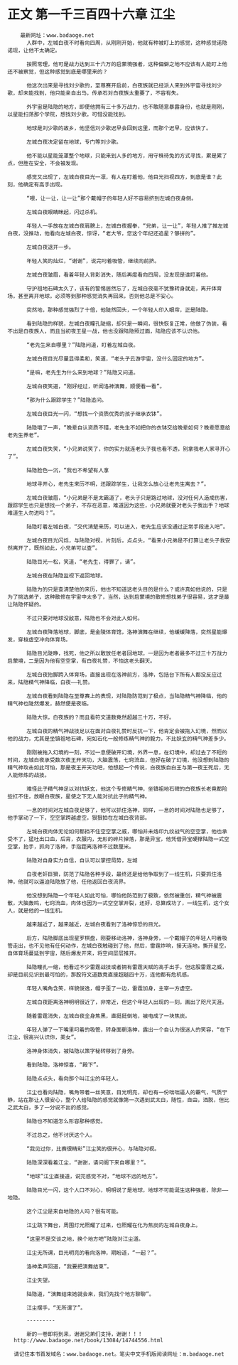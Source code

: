 # 正文 第一千三百四十六章 江尘
        最新网址：www.badaoge.net
          人群中，左城白夜不时看向四周，从刚刚开始，他就有种被盯上的感觉，这种感觉诺隐诺现，让他不太确定。
      
          按照常理，他可是战力达到三十六万的启蒙境强者，这种偏僻之地不应该有人能盯上他还不被察觉，但这种感觉到底是哪里来的？
      
          他这次出来是寻找刘少歌的，至尊赛开启前，白夜族就已经派人来到外宇宙寻找刘少歌，却未能找到，他只能亲自出马，传承石对白夜族太重要了，不容有失。
      
          外宇宙是陆隐的地方，即便他拥有三十多万战力，也不敢随意暴露身份，也就是刚刚，以星能扫荡那个学院，想找刘少歌，可惜没能找到。
      
          地球是刘少歌的故乡，他坚信刘少歌迟早会回到这里，而那个迟早，应该快了。
      
          左城白夜决定留在地球，专门等刘少歌。
      
          他不能以星能笼罩整个地球，只能来到人多的地方，用守株待兔的方式寻找，累是累了点，但胜在安全，不会被发现。
      
          感觉又出现了，左城白夜目光一凛，有人在盯着他，他目光扫视四方，到底是谁？此刻，他确定有高手出现。
      
          “喂，让一让，让一让”那个戴帽子的年轻人好不容易挤到左城白夜身侧。
      
          左城白夜眼睛眯起，闪过杀机。
      
          年轻人一手放在左城白夜肩膀上，左城白夜握拳，“兄弟，让一让”，年轻人推了推左城白夜，没推动，他看向左城白夜，惊讶，“老大爷，您这个年纪还追星？够拼的”。
      
          左城白夜退开一步。
      
          年轻人笑的灿烂，“谢谢”，说完叼着吸管，继续向前挤。
      
          左城白夜皱眉，看着年轻人背影消失，随后再度看向四周，没发现是谁盯着他。
      
          守护祖地石碑太久了，该有的警惕居然忘了，左城白夜毫不犹豫转身就走，离开体育场，甚至离开地球，必须等到那种感觉消失再回来，否则他总是不安心。
      
          突然地，那种感觉强烈了十倍，他陡然回头，一个年轻人印入眼帘，正是陆隐。
      
          看到陆隐的样貌，左城白夜瞳孔陡缩，却只是一瞬间，很快恢复正常，他做了伪装，看不出是白夜族人，而且当初夜王星一战，他也没跟陆隐照过面，陆隐应该不认识他。
      
          “老先生来自哪里？”陆隐问道，盯着左城白夜。
      
          左城白夜目光尽量显得柔和，笑道，“老头子云游宇宙，没什么固定的地方”。
      
          “是嘛，老先生为什么来到地球？”陆隐又问道。
      
          左城白夜笑道，“刚好经过，听闻洛神演舞，顺便看一看”。
      
          “那为什么跟踪学生？”陆隐追问。
      
          左城白夜目光一闪，“想找一个资质优秀的孩子继承衣钵”。
      
          陆隐哦了一声，“晚辈自认资质不错，老先生不如把你的衣钵交给晚辈如何？晚辈愿意给老先生养老”。
      
          左城白夜失笑，“小兄弟说笑了，你的实力就连老头子我也看不透，别拿我老人家寻开心了”。
      
          陆隐脸色一沉，“我也不希望有人拿
      
          地球寻开心，老先生来历不明，还跟踪学生，让我怎么放心让老先生离去？”。
      
          左城白夜皱眉，“小兄弟是不是太霸道了，老头子只是路过地球，没对任何人造成伤害，跟踪学生也只是想找一个弟子，不存在恶意，难道因为这些，小兄弟就要对老头子我出手？地球难道生人勿进吗？”。
      
          陆隐盯着左城白夜，“交代清楚来历，可以进入，老先生应该没通过正常手段进入吧”。
      
          左城白夜目光闪烁，与陆隐对视，片刻后，点点头，“看来小兄弟是不打算让老头子我安然离开了，既然如此，小兄弟可以查”。
      
          陆隐目光一松，笑道，“老先生，得罪了，请”。
      
          左城白夜在陆隐监视下返回地球。
      
          陆隐为的只是查清楚他的来历，他也不知道这老头目的是什么？或许真如他说的，只是为了挑选弟子，这种散修在宇宙中太多了，当然，达到启蒙境的散修想找弟子很容易，这才是最让陆隐怀疑的。
      
          不过只要对地球没敌意，陆隐也不会对此人如何。
      
          左城白夜降落地球，脚底，是金陵体育馆，洛神演舞在继续，他缓缓降落，突然星能爆发，穿梭虚空冲向体育场。
      
          陆隐目光陡睁，找死，他之所以敢放任老者回地球，一是因为老者最多不过三十万战力启蒙境，二是因为他有空空掌，有白夜礼赞，不怕这老头翻天。
      
          左城白夜抬脚跨入体育场，直接出现在洛神前方，洛神，包括台下所有人都没反应过来，陆隐精气神降临，白夜——礼赞。
      
          左城白夜看到陆隐在至尊赛上的表现，对陆隐防范到了极点，当陆隐精气神降临，他的精气神也陡然爆发，赫然便是夜临。
      
          陆隐大惊，白夜族的？而且看符文道数竟然超越三十万，不好。
      
          左城白夜的精气神战技足以在面对白夜礼赞时反抗一下，他肯定会被拖入幻境，然而以他的战力，尤其是坐镇祖地石碑，宛如石化一般修炼精气神的毅力，不比妖玄的精气神差多少。
      
          刚刚被拖入幻境的一刻，不过一息便破开幻境，外界一息，在幻境中，却过去了不短的时间，左城白夜承受数次夜王开天功，大脑震荡，七窍流血，但好在破了幻境，他没想到陆隐的精气神攻击如此可怕，那是夜王开天功吧，他想起一个传说，白夜族自白王与第一夜王死后，无人能修炼的战技。
      
          难怪此子精气神足以对抗妖玄，他这个专修精气神，坐镇祖地石碑的白夜族长老竟都险些扛不住，放眼白夜族，星使之下无人能对抗此子的精气神。
      
          一息的时间对左城白夜足够了，他可以抓住洛神，同样，一息的时间对陆隐也足够了，他手掌动了一下，空空掌跨越虚空，狠狠拍在左城白夜背部。
      
          左城白夜肉体无论如何都挡不住空空掌之威，哪怕并未烙印九纹战气的空空掌，他也承受不了，猛吐出口血，后背，衣服内，无形的碎片掉落，那是异宝，他凭借异宝硬撑陆隐一式空空掌，抬手，抓向了洛神，手指距离洛神不过数厘米。
      
          陆隐对自身实力自信，自认可以掌控局势，左城
      
          白夜老奸巨猾，防范了陆隐各种手段，最终还是给他争取到了一线生机，只要抓住洛神，他就可以逼迫陆隐放了他，任他返回白夜流界。
      
          他没想到陆隐一个年轻人如此可怕，哪怕他防范到了极致，依然被重创，精气神被震散，大脑轰鸣，七窍流血，肉体也因为一式空空掌开裂，还好，总算成功了，一线生机，这个女人，就是他的一线生机。
      
          越来越近了，越来越近，左城白夜看到了洛神惊恐的目光。
      
          后方，陆隐脚底出现星罗棋盘，刚要移动洛神，洛神身旁，一个戴帽子的年轻人叼着吸管走出，也不见他有任何动作，左城白夜触碰到了他，然后，雷霆炸响，接天连地，撕开星空，自体育场蔓延到宇宙，随后爆发开来，将空间层层推开。
      
          陆隐瞳孔一缩，他看过不少雷霆战技或者拥有雷霆天赋的高手出手，但这股雷霆之威，却是目前见识到最可怕的，那股符文道数竟直接超越四十万，连他都有危机感。
      
          年轻人嘴角含笑，样貌俊逸，帽子歪了一边，雷霆加身，主宰一方虚空。
      
          左城白夜距离洛神明明很近了，非常近，但这个年轻人出现的一刻，画出了咫尺天涯。
      
          随着雷霆消失，左城白夜全身焦黑，直挺挺倒地，被电成了一块焦炭。
      
          年轻人弹了一下嘴里叼着的吸管，转身面朝洛神，露出一个自认为很迷人的笑容，“在下江尘，很高兴认识你，美女”。
      
          洛神身体消失，被陆隐以策字秘转移到了身旁。
      
          看到陆隐，洛神惊喜，“殿下”。
      
          陆隐点点头，看向那个叫江尘的年轻人。
      
          江尘也看向陆隐，嘴角带着一丝笑意，目光明亮，却也有一份咄咄逼人的霸气，气质宁静，站在那让人很安心，整个人给陆隐的感觉就像第一次遇到武太白，随性，自由，洒脱，但比之武太白，多了一分说不出的感觉。
      
          陆隐也不知道怎么形容那种感觉。
      
          不过总之，他不讨厌这个人。
      
          “我见过你，比赛很精彩”江尘笑的很开心，与陆隐对视。
      
          陆隐深深看着江尘，“谢谢，请问阁下来自哪里？”。
      
          “地球”江尘直接道，说完感觉不对，“地球不远的地方”。
      
          陆隐目光一闪，这个人口不对心，明明说了是地球，地球不可能诞生这种强者，除非——地隐。
      
          这个江尘是来自地隐的人吗？很有可能。
      
          江尘跳下舞台，周围灯光照耀了过来，也照耀在化为焦炭的左城白夜身上。
      
          “这里不是交谈之地，换个地方吧”陆隐对江尘道。
      
          江尘无所谓，目光明亮的看向洛神，期盼道，“一起？”。
      
          洛神柔声回道，“我要把演舞结束”。
      
          江尘失望。
      
          陆隐道，“演舞结束她就会来，我们先找个地方聊聊”。
      
          江尘摆手，“无所谓了”。
      
          ---------
      
          新的一卷即将到来，谢谢兄弟们支持，谢谢！！！
      http://www.badaoge.net/book/13084/14744556.html
      
      请记住本书首发域名：www.badaoge.net。笔尖中文手机版阅读网址：m.badaoge.net